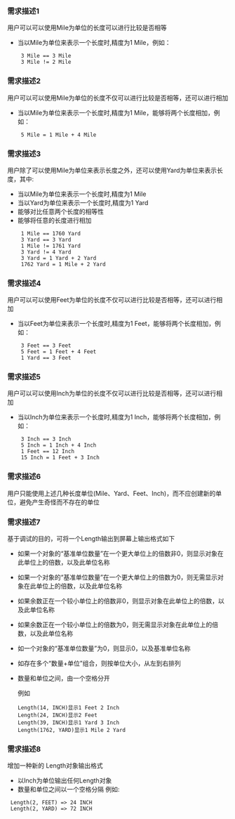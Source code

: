 ### 需求描述1
用户可以可以使用Mile为单位的长度可以进行比较是否相等

- 当以Mile为单位来表示一个长度时,精度为1 Mile，例如：
  ```
   3 Mile == 3 Mile
   3 Mile != 2 Mile
  ```

### 需求描述2
用户可以可以使用Mile为单位的长度不仅可以进行比较是否相等，还可以进行相加

- 当以Mile为单位来表示一个长度时,精度为1 Mile，能够将两个长度相加，例如：
  ```
   5 Mile = 1 Mile + 4 Mile
  ```

### 需求描述3
用户除了可以使用Mile为单位来表示长度之外，还可以使用Yard为单位来表示长度，其中:

- 当以Mile为单位来表示一个长度时,精度为1 Mile
- 当以Yard为单位来表示一个长度时,精度为1 Yard
- 能够对比任意两个长度的相等性
- 能够将任意的长度进行相加
  ```
   1 Mile == 1760 Yard
   3 Yard == 3 Yard
   1 Mile != 1761 Yard
   3 Yard != 4 Yard
   3 Yard = 1 Yard + 2 Yard
   1762 Yard = 1 Mile + 2 Yard
  ```

### 需求描述4
用户可以可以使用Feet为单位的长度不仅可以进行比较是否相等，还可以进行相加

- 当以Feet为单位来表示一个长度时,精度为1 Feet，能够将两个长度相加，例如：
  ```
   3 Feet == 3 Feet
   5 Feet = 1 Feet + 4 Feet
   1 Yard == 3 Feet
  ```

### 需求描述5
用户可以可以使用Inch为单位的长度不仅可以进行比较是否相等，还可以进行相加

- 当以Inch为单位来表示一个长度时,精度为1 Inch，能够将两个长度相加，例如：
  ```
   3 Inch == 3 Inch
   5 Inch = 1 Inch + 4 Inch
   1 Feet == 12 Inch
   15 Inch = 1 Feet + 3 Inch
  ```

### 需求描述6
用户只能使用上述几种长度单位(Mile、Yard、Feet、Inch)，而不应创建新的单位，避免产生奇怪而不存在的单位

### 需求描述7
基于调试的目的，可将一个Length输出到屏幕上输出格式如下

- 如果一个对象的“基准单位数量”在一个更大单位上的倍数非0，则显示对象在此单位上的倍数，以及此单位名称
- 如果一个对象的“基准单位数量”在一个更大单位上的倍数为0，则无需显示对象在此单位上的倍数，以及此单位名称
- 如果余数正在一个较小单位上的倍数非0，则显示对象在此单位上的倍数，以及此单位名称
- 如果余数正在一个较小单位上的倍数为0，则无需显示对象在此单位上的倍数，以及此单位名称
- 如一个对象的“基准单位数量”为0，则显示0，以及基准单位名称
- 如存在多个“数量+单位”组合，则按单位大小，从左到右排列
- 数量和单位之间，由一个空格分开

   例如
   ```
   Length(14, INCH)显示1 Feet 2 Inch
   Length(24, INCH)显示2 Feet
   Length(39, INCH)显示1 Yard 3 Inch
   Length(1762, YARD)显示1 Mile 2 Yard
   ```

### 需求描述8
增加一种新的 Length对象输出格式

- 以Inch为单位输出任何Length对象
- 数量和单位之间以一个空格分隔 例如:

```
 Length(2, FEET) => 24 INCH
 Length(2, YARD) => 72 INCH
```